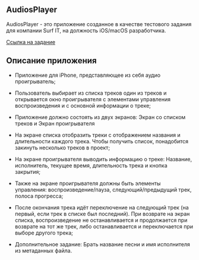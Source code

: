 ## **AudiosPlayer**

AudiosPlayer - это приложение созданное в качестве тестового задания для компании Surf IT, на должность iOS/macOS разработчика.

[Ссылка на задание](https://imdb-api.com/api#Top250Movies-header](https://drive.google.com/file/d/15MUVQ8Vt1gfjxWYrMpAjWNdYA-pU37Wa/view)https://drive.google.com/file/d/15MUVQ8Vt1gfjxWYrMpAjWNdYA-pU37Wa/view)

## **Описание приложения**

- Приложение для iPhone, представляющее из себя аудио проигрыватель;
- Пользователь выбирает из списка треков один из треков и открывается окно проигрывателя с элементами управления воспроизведения и с основной информации о треке;

- Приложение должно состоять из двух экранов: Экран со списком треков и Экран проигрывателя

- На экране списка отобразить треки с отображением названия и длительности каждого трека. Чтобы получить список, понадобится закинуть несколько треков в проект;
- На экране проигрывателя выводить информацию о треке: Название, исполнитель, текущее время, длительность трека и кнопка закрытия;

- Также на экране проигрывателя должны быть элементы управления: воспроизведение/пауза, следующий/предыдущий трек, полоса прогресса;

- После окончания трека идёт переключение на следующий трек (на первый, если трек в списке был последний). При возврате на
экран списка, воспроизведение не останавливается и продолжается при возврате на тот же трек, либо останавливается и переключается при выборе другого трека;

- Дополнительное задание: Брать название песни и имя исполнителя из метаданных файла.
